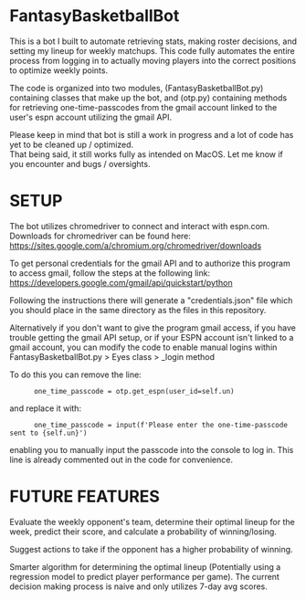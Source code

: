 # FantasyBasketballBot
  This is a bot I built to automate retrieving stats, making roster decisions, and setting my lineup for weekly matchups.  This code fully automates the entire process from logging in to actually moving players into the correct positions to optimize weekly points.  

  The code is organized into two modules, (FantasyBasketballBot.py) containing classes that make up the bot, 
  and (otp.py) containing methods for retrieving one-time-passcodes from the gmail account linked to the user's 
  espn account utilizing the gmail API.
  
  Please keep in mind that bot is still a work in progress and a lot of code has yet to be cleaned up / optimized.  
  That being said, it still works fully as intended on MacOS.  Let me know if you encounter and bugs / oversights.  



# SETUP
  The bot utilizes chromedriver to connect and interact with espn.com. Downloads for chromedriver can be found here:
  https://sites.google.com/a/chromium.org/chromedriver/downloads
  
  To get personal credentials for the gmail API and to authorize this program to access gmail, follow the steps at the following link:
  https://developers.google.com/gmail/api/quickstart/python
  
  Following the instructions there will generate a "credentials.json" file which you should place in the same directory as the files in this repository.

  Alternatively if you don't want to give the program gmail access, if you have trouble getting the gmail API setup, or if your ESPN account 
  isn't linked to a gmail account, you can modify the code to enable manual logins within FantasyBasketballBot.py > Eyes class > _login method

  To do this you can remove the line: 

          one_time_passcode = otp.get_espn(user_id=self.un)

  and replace it with:

          one_time_passcode = input(f'Please enter the one-time-passcode sent to {self.un}')

  enabling you to manually input the passcode into the console to log in.  This line is already commented out in the code for convenience.  



# FUTURE FEATURES 
   Evaluate the weekly opponent's team, determine their optimal lineup for the week, predict their score, and calculate a probability of winning/losing.  

   Suggest actions to take if the opponent has a higher probability of winning.

   Smarter algorithm for determining the optimal lineup (Potentially using a regression model to predict player performance per game).  The current decision making process is naive and only utilizes 7-day avg scores.  
